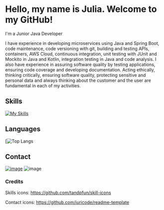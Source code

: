 # Hello, my name is Julia. Welcome to my GitHub! 

I'm a Junior Java Developer 

I have experience in developing microservices using Java and Spring Boot, code maintenance, code versioning with git, building and testing APIs, containers, AWS Cloud, continuous integration, unit testing with JUnit and Mockito in Java and Kotlin, integration testing in Java and code analysis. I also have experience in assuring software quality by testing applications, ensuring code coverage and developing documentation. Acting ethically, thinking critically, ensuring software quality, protecting sensitive and personal data and always thinking about the customer and the user are fundamental in each of my activities.

## Skills
[![My Skills](https://skillicons.dev/icons?i=java,spring,aws,kotlin,git,jenkins)](https://skillicons.dev)

## Languages
[![Top Langs](https://github-readme-stats.vercel.app/api/top-langs/?username=anuraghazra&layout=compact)


## Contact
[![image](https://img.shields.io/badge/LinkedIn-0077B5?style=for-the-badge&logo=linkedin&logoColor=white)](https://br.linkedin.com/in/julia-guedes-velico)
![image](https://img.shields.io/badge/Gmail-D14836?style=for-the-badge&logo=gmail&logoColor=white)

### Credits
Skills icons: https://github.com/tandpfun/skill-icons

Contact icons: https://github.com/iuricode/readme-template
